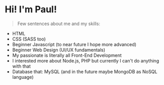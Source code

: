 # Hi! I'm Paul! 
> Few sentences about me and my skills:
- HTML
- CSS (SASS too)
- Beginner Javascript (to near future I hope more advanced)
- Beginner Web Design (UI/UX fundamentals)
- My passionate is literally all Front-End Development
- I interested more about Node.js, PHP but currently I can't do anything with that
- Database that: MySQL (and in the future maybe MongoDB as NoSQL language)

<!---
Pavlo976/Pavlo976 is a ✨ special ✨ repository because its `README.md` (this file) appears on your GitHub profile.
You can click the Preview link to take a look at your changes.
--->
